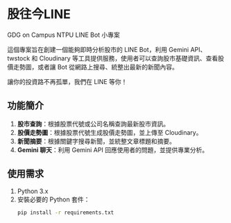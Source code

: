 # 股往今LINE

GDG on Campus NTPU LINE Bot 小專案

這個專案旨在創建一個能夠即時分析股市的 LINE Bot，利用 Gemini API、twstock 和 Cloudinary 等工具提供服務，使用者可以查詢股市基礎資訊、查看股價走勢圖，或者讓 Bot 從網路上搜尋、統整出最新的新聞內容。

讓你的投資路不再孤單，我們在 LINE 等你！

## 功能簡介

1. **股市查詢**：根據股票代號或公司名稱查詢最新股市資訊。
2. **股價走勢圖**：根據股票代號生成股價走勢圖，並上傳至 Cloudinary。
3. **新聞摘要**：根據關鍵字搜尋新聞，並統整文章標題和摘要。
4. **Gemini 聊天**：利用 Gemini API 回應使用者的問題，並提供專業分析。

## 使用需求

1. Python 3.x
2. 安裝必要的 Python 套件：
   ```bash
   pip install -r requirements.txt
